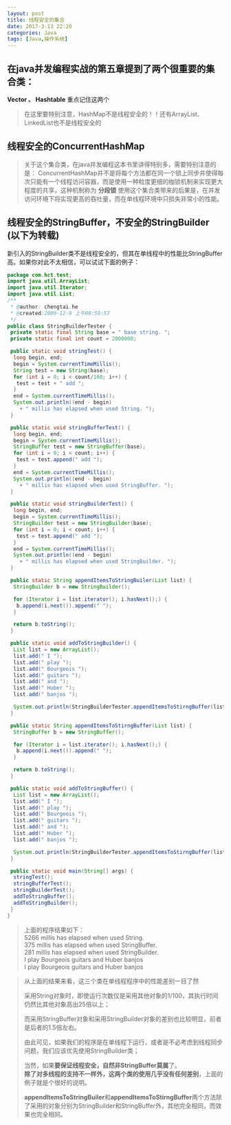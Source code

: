 ```yaml
---
layout: post
title: 线程安全的集合
date: 2017-3-13 22:20
categories: Java
tags: [Java,操作系统]
---
```


## 在java并发编程实战的第五章提到了两个很重要的集合类：
**Vector 、 Hashtable**  重点记住这两个
 > 在这里要特别注意，HashMap不是线程安全的！！还有ArrayList、LinkedList也不是线程安全的

## 线程安全的ConcurrentHashMap
> 关于这个集合类，在java并发编程这本书里讲得特别多，需要特别注意的是：
> ConcurrentHashMap并不是将每个方法都在同一个锁上同步并使得每次只能有一个线程访问容器，而是使用一种粒度更细的枷锁机制来实现更大程度的共享，这种机制称为 **分段锁**
> 使用这个集合类带来的后果是，在并发访问环境下将实现更高的吞吐量，而在单线程环境中只损失非常小的性能。

## 线程安全的StringBuffer，不安全的StringBuilder (以下为转载)
新引入的StringBuilder类不是线程安全的，但其在单线程中的性能比StringBuffer高。如果你对此不太相信，可以试试下面的例子：
```java
package com.hct.test;
import java.util.ArrayList;
import java.util.Iterator;
import java.util.List;
/**
 * @author: chengtai.he
 * @created:2009-12-9 上午09:59:57
 */
public class StringBuilderTester {
 private static final String base = " base string. ";
 private static final int count = 2000000;

 public static void stringTest() {
  long begin, end;
  begin = System.currentTimeMillis();
  String test = new String(base);
  for (int i = 0; i < count/100; i++) {
   test = test + " add ";
  }
  end = System.currentTimeMillis();
  System.out.println((end - begin)
    + " millis has elapsed when used String. ");
 }

 public static void stringBufferTest() {
  long begin, end;
  begin = System.currentTimeMillis();
  StringBuffer test = new StringBuffer(base);
  for (int i = 0; i < count; i++) {
   test = test.append(" add ");
  }
  end = System.currentTimeMillis();
  System.out.println((end - begin)
    + " millis has elapsed when used StringBuffer. ");
 }

 public static void stringBuilderTest() {
  long begin, end;
  begin = System.currentTimeMillis();
  StringBuilder test = new StringBuilder(base);
  for (int i = 0; i < count; i++) {
   test = test.append(" add ");
  }
  end = System.currentTimeMillis();
  System.out.println((end - begin)
    + " millis has elapsed when used StringBuilder. ");
 }

 public static String appendItemsToStringBuiler(List list) {
  StringBuilder b = new StringBuilder();

  for (Iterator i = list.iterator(); i.hasNext();) {
   b.append(i.next()).append(" ");
  }

  return b.toString();
 }

 public static void addToStringBuilder() {
  List list = new ArrayList();
  list.add(" I ");
  list.add(" play ");
  list.add(" Bourgeois ");
  list.add(" guitars ");
  list.add(" and ");
  list.add(" Huber ");
  list.add(" banjos ");

  System.out.println(StringBuilderTester.appendItemsToStirngBuffer(list));
 }

 public static String appendItemsToStirngBuffer(List list) {
  StringBuffer b = new StringBuffer();

  for (Iterator i = list.iterator(); i.hasNext();) {
   b.append(i.next()).append(" ");
  }

  return b.toString();
 }

 public static void addToStringBuffer() {
  List list = new ArrayList();
  list.add(" I ");
  list.add(" play ");
  list.add(" Bourgeois ");
  list.add(" guitars ");
  list.add(" and ");
  list.add(" Huber ");
  list.add(" banjos ");

  System.out.println(StringBuilderTester.appendItemsToStirngBuffer(list));
 }

 public static void main(String[] args) {
  stringTest();
  stringBufferTest();
  stringBuilderTest();
  addToStringBuffer();
  addToStringBuilder();
 }
}
```
>上面的程序结果如下：  
>5266 millis has elapsed when used String.   
>375 millis has elapsed when used StringBuffer.   
>281 millis has elapsed when used StringBuilder.   
> I   play   Bourgeois   guitars   and   Huber   banjos  
> I   play   Bourgeois   guitars   and   Huber   banjos      

> 从上面的结果来看，这三个类在单线程程序中的性能差别一目了然
>
> 采用String对象时，即使运行次数仅是采用其他对象的1/100，其执行时间仍然比其他对象高出25倍以上；
>
> 而采用StringBuffer对象和采用StringBuilder对象的差别也比较明显，前者是后者的1.5倍左右。
>
> 由此可见，如果我们的程序是在单线程下运行，或者是不必考虑到线程同步问题，我们应该优先使用StringBuilder类；
>
> 当然，如果**要保证线程安全，自然非StringBuffer莫属**了。  
> **除了对多线程的支持不一样外，这两个类的使用几乎没有任何差别**，上面的例子就是个很好的说明。
>
> **appendItemsToStringBuiler**和**appendItemsToStirngBuffer**两个方法除了采用的对象分别为StringBuilder和StringBuffer外，其他完全相同，而效果也完全相同。